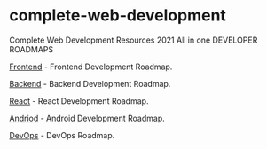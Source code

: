 # complete-web-development
Complete Web Development Resources 2021 All in one
DEVELOPER ROADMAPS

[Frontend](https://roadmap.sh/frontend)  - Frontend Development Roadmap.

[Backend](https://roadmap.sh/backend)  - Backend Development Roadmap.

[React](https://roadmap.sh/react) - React Development Roadmap.

[Andriod](https://roadmap.sh/android)  - Android Development Roadmap.

[DevOps](https://roadmap.sh/devops) - DevOps Roadmap.
